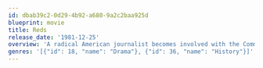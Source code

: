 ```yaml
---
id: dbab39c2-0d29-4b92-a680-9a2c2baa925d
blueprint: movie
title: Reds
release_date: '1981-12-25'
overview: 'A radical American journalist becomes involved with the Communist revolution in Russia and hopes to bring its spirit and idealism to the United States.'
genres: '[{"id": 18, "name": "Drama"}, {"id": 36, "name": "History"}]'
---
```

